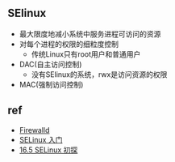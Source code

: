 
## SElinux
+ 最大限度地减小系统中服务进程可访问的资源
+ 对每个进程的权限的细粒度控制
    + 传统Linux只有root用户和普通用户
+ DAC(自主访问控制)
    + 没有SElinux的系统，rwx是访问资源的权限
+ MAC(强制访问控制)
## ref
+ [Firewalld](https://www.digitalocean.com/community/tutorials/how-to-set-up-a-firewall-using-firewalld-on-centos-7)
+ [SELinux 入门](https://zhuanlan.zhihu.com/p/30483108)
+ [16.5 SELinux 初探](https://wizardforcel.gitbooks.io/vbird-linux-basic-4e/content/143.html)